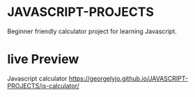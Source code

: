 # JAVASCRIPT-PROJECTS

Beginner friendly calculator project for learning Javascript.

# live Preview 
Javascript calculator https://georgelyjo.github.io/JAVASCRIPT-PROJECTS/js-calculator/
